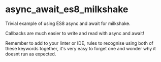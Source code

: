# async_await_es8_milkshake
Trivial example of using ES8 async and await for milkshake.

Callbacks are much easier to write and read with async and await! 

Remember to add to your linter or IDE, rules to recognise using both of these keywords together, it's very easy to forget one and wonder why it doesnt run as expected. 
